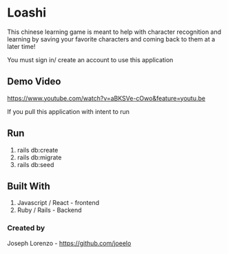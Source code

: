 # Loashi

This chinese learning game is meant to help with character recognition and learning by saving your favorite characters and coming back to them at a later time!

You must sign in/ create an account to use this application

## Demo Video
https://www.youtube.com/watch?v=aBKSVe-cOwo&feature=youtu.be

If you pull this application with intent to run

## Run

 1) rails db:create
 2) rails db:migrate
 3) rails db:seed

## Built With 
 1) Javascript / React - frontend
 2) Ruby / Rails - Backend

### Created by
 Joseph Lorenzo - https://github.com/joeelo
